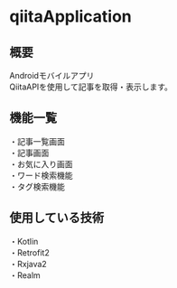 # qiitaApplication

## 概要
Androidモバイルアプリ<br>
QiitaAPIを使用して記事を取得・表示します。

## 機能一覧
・記事一覧画面<br>
・記事画面<br>
・お気に入り画面<br>
・ワード検索機能<br>
・タグ検索機能<br>

## 使用している技術
・Kotlin<br>
・Retrofit2<br>
・Rxjava2<br>
・Realm<br>
